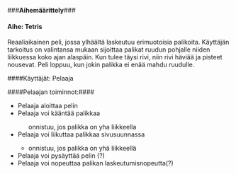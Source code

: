###**Aihemäärittely**###

#### Aihe:  Tetris
Reaaliaikainen peli, jossa ylhäältä laskeutuu erimuotoisia palikoita. Käyttäjän tarkoitus on valintansa mukaan sijoittaa palikat ruudun pohjalle niiden liikkuessa koko ajan alaspäin. Kun tulee täysi rivi, niin rivi häviää ja pisteet nousevat.  Peli loppuu, kun jokin palikka ei enää mahdu ruudulle. 

####Käyttäjät:  Pelaaja

####Pelaajan toiminnot:####
<ul>
 <li>Pelaaja aloittaa pelin</li>
 <li>Pelaaja voi kääntää palikkaa</li>
 <ul>onnistuu, jos palikka on yha liikkeella</ul>
 <li>Pelaaja voi liikuttaa palikkaa sivusuunnassa</li>
 <ul>
 <li>onnistuu, jos palikka on yhä liikkeellä</li> </ul>
 <li>Pelaaja voi pysäyttää pelin (?)</li>
 <li>Pelaaja voi nopeuttaa palikan laskeutumisnopeutta(?)</li>
 </ul>


